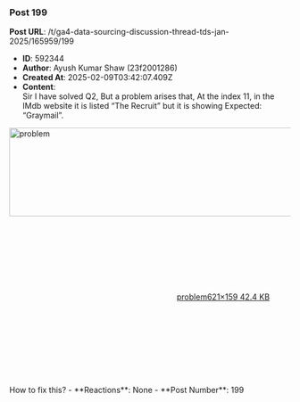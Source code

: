 ### Post 199
**Post URL**: /t/ga4-data-sourcing-discussion-thread-tds-jan-2025/165959/199
- **ID**: 592344
- **Author**: Ayush Kumar Shaw  (23f2001286)
- **Created At**: 2025-02-09T03:42:07.409Z
- **Content**:  
  Sir I have solved  Q2, But a problem arises that, At the index 11, in the IMdb website it is listed “The Recruit” but it is showing Expected: “Graymail”.<br>
<div class="lightbox-wrapper"><a class="lightbox" href="https://europe1.discourse-cdn.com/flex013/uploads/iitm/original/3X/e/2/e2c041886709fd37323cae0daebdb4426d85c7fc.jpeg" data-download-href="/uploads/short-url/wlVOwnzJ7FXQqLgt8IPPqRTTuCU.jpeg?dl=1" title="problem" rel="noopener nofollow ugc"><img src="https://europe1.discourse-cdn.com/flex013/uploads/iitm/original/3X/e/2/e2c041886709fd37323cae0daebdb4426d85c7fc.jpeg" alt="problem" data-base62-sha1="wlVOwnzJ7FXQqLgt8IPPqRTTuCU" width="621" height="159"><div class="meta"><svg class="fa d-icon d-icon-far-image svg-icon" aria-hidden="true"><use href="#far-image"></use></svg><span class="filename">problem</span><span class="informations">621×159 42.4 KB</span><svg class="fa d-icon d-icon-discourse-expand svg-icon" aria-hidden="true"><use href="#discourse-expand"></use></svg></div></a></div>
How to fix this?
- **Reactions**: None
- **Post Number**: 199

